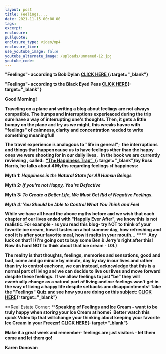```yaml
---
layout: post
title: Feelings....
date: 2021-11-15 00:00:00
tags:
excerpt:
enclosure:
pullquote:
enclosure_type: video/mp4
enclosure_time:
use_youtube_image: false
youtube_alternate_image: /uploads/unnamed-12.jpg
youtube_code:
---
```

**"Feelings"- according to Bob Dylan&nbsp;[CLICK HERE&nbsp;](https://t.e2ma.net/click/23np6f/y0qeoac/6enzno){: target="_blank"}&nbsp; &nbsp;**

**"Feelings"- according to the Black Eyed Peas&nbsp;[CLICK HERE](https://t.e2ma.net/click/23np6f/y0qeoac/m7nzno){: target="_blank"}**

**Good Morning\! &nbsp;&nbsp;**

**Traveling on a plane and writing a blog about feelings are not always compatible. The bumps and interruptions experienced during the trip&nbsp; sure have a way of interrupting one's thoughts. Then, it gets a little bumpy on the plane and try as we might, this wreaks havoc with&nbsp; "feelings" of calmness, clarity and concentration needed to write something meaningful\!&nbsp;**

**The travel experience is analogous to "life in general";&nbsp; the interruptions and things that happen cause us to have feelings other than the happy ones we were shooting for in our daily lives.&nbsp; &nbsp;In the book we are currently reviewing , called: &nbsp;[“The Happiness Trap” &nbsp;](https://t.e2ma.net/click/23np6f/y0qeoac/2zozno){: target="_blank"}by Russ Harris, he talks about 4 Myths regarding feelings of happiness:**

**Myth 1:&nbsp;*Happiness is the Natural State for All Human Beings***

**Myth 2:&nbsp;*If you're not Happy, You're Defective***

**Myth 3:*****&nbsp;To Create a Better Life, We Must Get Rid of Negative Feelings.***

***Myth 4: You Should be Able to Control What You Think and Feel***

**While we have all heard the above myths before and we wish that each chapter of our lives ended with "Happily Ever After", we know this is not realistic. For example - as you read this blog- try NOT to think of your favorite ice cream, how it tastes on a hot summer day, how refreshing and cool it is after your favorite meal, how it melts in your mouth...&nbsp;****&nbsp; Any luck on that?\! (I'm going out to buy some Ben & Jerry's right after this\! Now its hard NOT to think about that ice cream - LOL)**

**The reality is that thoughts, feelings, memories and sensations, good and bad, come and go minute by minute, day by day in our lives and rather than try to control each one, we can instead, acknowledge that this is a normal part of living and we can decide to live our lives and move forward despite these feelings.&nbsp; If we allow feelings to just "be" they will eventually change as a natural part of living and our feelings won't get in the way of living a happy life despite setbacks and disappointments\! Take the "Feelings" Quiz and see how you are doing on this subject:&nbsp;[CLICK HERE](https://t.e2ma.net/click/23np6f/y0qeoac/ispzno){: target="_blank"}&nbsp;&nbsp;**

**Real Estate Corner:&nbsp;****Speaking of Feelings and Ice Cream - want to be truly happy when storing your Ice Cream at home?&nbsp; Better watch this quick Video tip that will change your thinking about keeping your favorite Ice Cream in your Freezer\!&nbsp;[CLICK HERE](https://t.e2ma.net/click/23np6f/y0qeoac/ykqzno){: target="_blank"}&nbsp; &nbsp;&nbsp;**

**Make it a great week and remember- feelings are just visitors - let them come and let them go\!**

**Karen Donovan**&nbsp;
